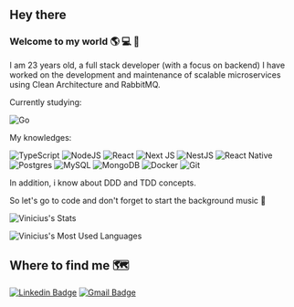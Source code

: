 ## Hey there

### Welcome to my world :earth_americas: :computer: :guitar:

I am 23 years old, a full stack developer (with a focus on backend) I have worked on the development and maintenance of scalable microservices using Clean Architecture and RabbitMQ.

Currently studying:

![Go](https://img.shields.io/badge/go-%2300ADD8.svg?style=for-the-badge&logo=go&logoColor=white)

My knowledges:

<img alt="TypeScript" src="https://img.shields.io/badge/typescript%20-%23007ACC.svg?&style=for-the-badge&logo=typescript&logoColor=white"/> <img alt="NodeJS" src="https://img.shields.io/badge/node.js%20-%2343853D.svg?&style=for-the-badge&logo=node.js&logoColor=white"/> <img alt="React" src="https://img.shields.io/badge/react%20-%2320232a.svg?&style=for-the-badge&logo=react&logoColor=%2361DAFB"/> <img alt="Next JS" src="https://img.shields.io/badge/next%20js%20-%23000000.svg?&style=for-the-badge&logo=next.js&logoColor=white"/> <img alt="NestJS" src="https://img.shields.io/badge/nestjs%20-%23E0234E.svg?&style=for-the-badge&logo=nestjs&logoColor=white" /> <img alt="React Native" src="https://img.shields.io/badge/react_native%20-%2320232a.svg?&style=for-the-badge&logo=react&logoColor=%2361DAFB"/> <img alt="Postgres" src ="https://img.shields.io/badge/postgres-%23316192.svg?&style=for-the-badge&logo=postgresql&logoColor=white"/> ![MySQL](https://img.shields.io/badge/mysql-%2300f.svg?style=for-the-badge&logo=mysql&logoColor=white) <img alt="MongoDB" src ="https://img.shields.io/badge/MongoDB-%234ea94b.svg?&style=for-the-badge&logo=mongodb&logoColor=white"/> <img alt="Docker" src="https://img.shields.io/badge/docker%20-%230db7ed.svg?&style=for-the-badge&logo=docker&logoColor=white"/> <img alt="Git" src="https://img.shields.io/badge/git%20-%23F05033.svg?&style=for-the-badge&logo=git&logoColor=white"/>

In addition, i know about DDD and TDD concepts.

So let's go to code and don't forget to start the background music :metal:

![Vinicius's Stats](https://github-readme-stats.vercel.app/api?username=vinicius-gandini&show_icons=true&theme=tokyonight)

![Vinicius's Most Used Languages](https://github-readme-stats.vercel.app/api/top-langs/?username=vinicius-gandini&hide=html&layout=compact&show_icons=true&theme=tokyonight)

## Where to find me :world_map:

[![Linkedin Badge](https://img.shields.io/badge/-ViniciusGandini-blue?style=flat-square&logo=Linkedin&logoColor=white&link=https://www.linkedin.com/in/vinicius-gandini-8071a415b/)](https://www.linkedin.com/in/vinicius-gandini-8071a415b/)
[![Gmail Badge](https://img.shields.io/badge/-Gmail-c14438?style=flat-square&logo=Gmail&logoColor=white&link=mailto:viniciusgandini.goncalves@gmail.com)](mailto:viniciusgandini.goncalves@gmail.com)
